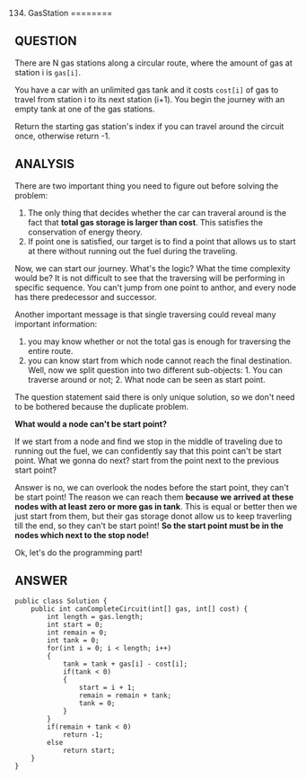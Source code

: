 134. GasStation
========


__QUESTION__
--

There are N gas stations along a circular route, where the amount of gas at station i is ``gas[i]``.

You have a car with an unlimited gas tank and it costs ``cost[i]`` of gas to travel from station i to its next station (i+1). You begin the journey with an empty tank at one of the gas stations.

Return the starting gas station's index if you can travel around the circuit once, otherwise return -1.

__ANALYSIS__
--

There are two important thing you need to figure out before solving the problem:

1. The only thing that decides whether the car can traveral around is the fact that **total gas storage is larger than cost**. This satisfies the conservation of energy theory.
2. If point one is satisfied, our target is to find a point that allows us to start at there without running out the fuel during the traveling.

Now, we can start our journey. What's the logic? What the time complexity would be?
It is not difficult to see that the traversing will be performing in specific sequence. You can't jump from one point to anthor, and every node has there predecessor and successor. 

Another important message is that single traversing could reveal many important information: 

1. you may know whether or not the total gas is enough for traversing the entire route. 
2. you can know start from which node cannot reach the final destination. 
Well, now we split question into two different sub-objects: 1. You can traverse around or not; 2. What node can be seen as start point.

The question statement said there is only unique solution, so we don't need to be bothered because the duplicate problem.

**What would a node can't be start point?**

If we start from a node and find we stop in the middle of traveling due to running out the fuel, we can confidently say that this point can't be start point. What we gonna do next? start from the point next to the previous start point?

Answer is no, we can overlook the nodes before the start point, they can't be start point! The reason we can reach them **because we arrived at these nodes with at least zero or more gas in tank**. This is equal or better then we just start from them, but their gas storage donot allow us to keep traverling till the end, so they can't be start point! **So the start point must be in the nodes which next to the stop node!**

Ok, let's do the programming part!

__ANSWER__
--
```
public class Solution {
    public int canCompleteCircuit(int[] gas, int[] cost) {
        int length = gas.length;
        int start = 0;
        int remain = 0;
        int tank = 0;
        for(int i = 0; i < length; i++)
        {
            tank = tank + gas[i] - cost[i];
            if(tank < 0)
            {   
                start = i + 1;
                remain = remain + tank;
                tank = 0;
            }
        }
        if(remain + tank < 0)
            return -1;
        else
            return start;
    }
}
```

